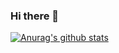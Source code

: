 ### Hi there 👋

<!--
**pedrolarios/pedrolarios** is a ✨ _special_ ✨ repository because its `README.md` (this file) appears on your GitHub profile.

Here are some ideas to get you started:

- 🔭 I’m currently working on ...
- 🌱 I’m currently learning ...
- 👯 I’m looking to collaborate on ...
- 🤔 I’m looking for help with ...
- 💬 Ask me about ...
- 📫 How to reach me: ...
- 😄 Pronouns: ...
- ⚡ Fun fact: ...
-->
[![Anurag's github stats](https://github-readme-stats.vercel.app/api?username=pedrolarios&count_private=true)](https://github.com//github-readme-stats)<br />
<!--[![Top Langs](https://github-readme-stats.vercel.app/api/top-langs/?username=pedrolarios&layout=compact&count_private=true)](https://github.com/anuraghazra/github-readme-stats)
-->

